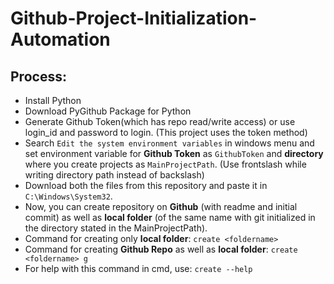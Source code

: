 # Github-Project-Initialization-Automation

## Process:
- Install Python
- Download PyGithub Package for Python
- Generate Github Token(which has repo read/write access) or use login_id and password to login.
  (This project uses the token method)
- Search `Edit the system environment variables` in windows menu and set environment variable for **Github Token** as `GithubToken` and **directory** where you create projects as     `MainProjectPath`. (Use frontslash while writing directory path instead of backslash)
- Download both the files from this repository and paste it in `C:\Windows\System32`.
- Now, you can create repository on **Github** (with readme and initial commit) as well as **local folder** (of the same name with git initialized in the directory stated in the     MainProjectPath).
- Command for creating only **local folder**:
  `create <foldername>`
- Command for creating **Github Repo** as well as **local folder**:
  `create <foldername> g`
- For help with this command in cmd, use:
  `create --help`
